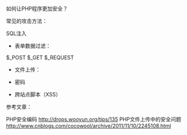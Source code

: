 如何让PHP程序更加安全？

常见的攻击方法：

SQL注入




- 表单数据过滤：

$_POST
$_GET
$_REQUEST

- 文件上传：

- 密码

- 跨站点脚本（XSS）



参考文章：

PHP安全编码 http://drops.wooyun.org/tips/135
PHP文件上传中的安全问题 http://www.cnblogs.com/cocowool/archive/2011/11/10/2245108.html

